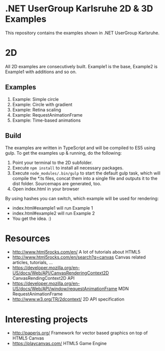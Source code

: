 # .NET UserGroup Karlsruhe 2D & 3D Examples

This repository contains the examples shown in .NET UserGroup Karlsruhe. 

# 2D

All 2D examples are consecutively built. Example1 is the base, Example2 is Example1 with additions and so on. 

## Examples

1. Example: Simple circle
2. Example: Circle with gradient
3. Example: Retina scaling
4. Example: RequestAnimationFrame
5. Example: Time-based animations

## Build

The examples are written in TypeScript and will be compiled to ES5 using gulp. To get the examples up & running, do the following:

1. Point your terminal to the 2D subfolder.
2. Execute `npm install` to install all necessary packages.
3. Execute `node_modules/.bin/gulp` to start the default gulp task, which will compile the *.ts files, concat them into a single file and outputs it to the dist folder. Sourcemaps are generated, too.
4. Open index.html in your browser

By using hashes you can switch, which example will be used for rendering: 

* index.html#example1 will run Example 1
* index.html#example2 will run Example 2
* You get the idea. :)

# Resources

* http://www.html5rocks.com/en/ A lot of tutorials about HTML5
* http://www.html5rocks.com/en/search?q=canvas Canvas related articles, tutorials, ...
* https://developer.mozilla.org/en-US/docs/Web/API/CanvasRenderingContext2D CanvasRendingContext2D API
* https://developer.mozilla.org/en-US/docs/Web/API/window/requestAnimationFrame MDN RequestAnimationFrame
* http://www.w3.org/TR/2dcontext/ 2D API specification

# Interesting projects

* http://paperjs.org/ Framework for vector based graphics on top of HTML5 Canvas
* https://playcanvas.com/ HTML5 Game Engine